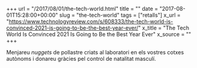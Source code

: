 +++
url = "/2017/08/01/the-tech-world.html"
title = ""
date = "2017-08-01T15:28:00+00:00"
slug = "the-tech-world"
tags = ["retalls"]
x_url = "https://www.technologyreview.com/s/608333/the-tech-world-is-convinced-2021-is-going-to-be-the-best-year-ever/"
x_title = "The Tech World Is Convinced 2021 Is Going to Be the Best Year Ever"
x_source = ""
+++


Menjareu *nuggets* de pollastre criats al laboratori en els vostres cotxes autònoms i donareu gràcies pel control de natalitat masculí.
